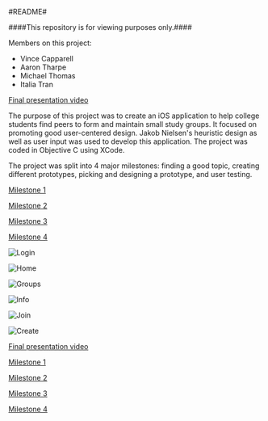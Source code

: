 #README#

####This repository is for viewing purposes only.####

Members on this project:
* Vince Capparell
* Aaron Tharpe
* Michael Thomas
* Italia Tran

[Final presentation video](https://www.youtube.com/watch?v=l-lpWqFChjk)

The purpose of this project was to create an iOS application to help college students find peers to form and maintain small study groups. It focused on promoting good user-centered design. Jakob Nielsen's heuristic design as well as user input was used to develop this application. The project was coded in Objective C using XCode.

The project was split into 4 major milestones: finding a good topic, creating different prototypes, picking and designing a prototype, and user testing.

[Milestone 1](https://drive.google.com/file/d/0B2wvpMZu6BU6QXRfVHFZY09JZ00/view?usp=sharing)

[Milestone 2](https://drive.google.com/open?id=0B2wvpMZu6BU6Z3hva1FQMm9GTnM&authuser=0)

[Milestone 3](https://drive.google.com/open?id=0B2wvpMZu6BU6MWJTWDJCTGlIR1E&authuser=0)

[Milestone 4](https://drive.google.com/open?id=0B2wvpMZu6BU6LXZqZHA0cE9SS28&authuser=0)

![Login](http://i.imgur.com/zXYkIJj.png)

![Home](http://i.imgur.com/Pjubp2i.png)

![Groups](http://i.imgur.com/HlvY9AH.png)

![Info](http://i.imgur.com/ji6FSvd.png)

![Join](http://i.imgur.com/smXDwPJ.png)

![Create](http://i.imgur.com/4JuRseE.png)

[Final presentation video](https://www.youtube.com/watch?v=l-lpWqFChjk)

[Milestone 1](https://drive.google.com/file/d/0B2wvpMZu6BU6QXRfVHFZY09JZ00/view?usp=sharing)

[Milestone 2](https://drive.google.com/open?id=0B2wvpMZu6BU6Z3hva1FQMm9GTnM&authuser=0)

[Milestone 3](https://drive.google.com/open?id=0B2wvpMZu6BU6MWJTWDJCTGlIR1E&authuser=0)

[Milestone 4](https://drive.google.com/open?id=0B2wvpMZu6BU6LXZqZHA0cE9SS28&authuser=0)

